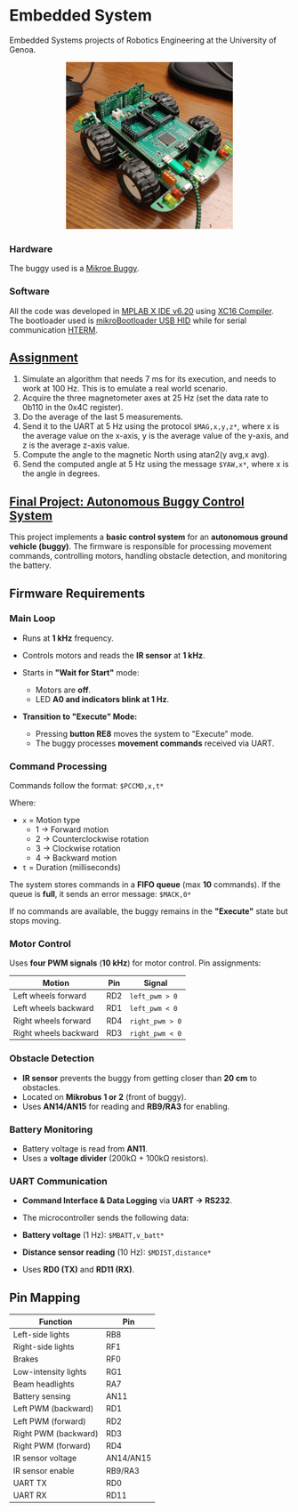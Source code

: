 # Embedded System
Embedded Systems projects of Robotics Engineering at the University of Genoa.

<p align="center">
  <img src="https://github.com/alessandrotrovatello/Embedded-Systems/blob/main/Images/mikroe-buggy.jpg" alt="Buggy" width="300">
</p>

### Hardware
The buggy used is a [Mikroe Buggy](https://www.mikroe.com/buggy).
### Software
All the code was developed in [MPLAB X IDE v6.20](http://www.microchip.com/mplab/mplab-x-ide) using [XC16 Compiler](http://www.microchip.com/mplab/compilers). The bootloader used is [mikroBootloader USB HID](https://www.mikroe.com/mikrobootloader) while for serial communication [HTERM](https://www.der-hammer.info/pages/terminal.html).


## [Assignment](https://github.com/alessandrotrovatello/Embedded-Systems/tree/main/Assignment.X)
1) Simulate an algorithm that needs 7 ms for its execution, and
needs to work at 100 Hz. This is to emulate a real world scenario.
2) Acquire the three magnetometer axes at 25 Hz (set the data rate
to 0b110 in the 0x4C register).
3) Do the average of the last 5 measurements.
4) Send it to the UART at 5 Hz using the protocol `$MAG,x,y,z*`,
where x is the average value on the x-axis, y is the average value
of the y-axis, and z is the average z-axis value.
5) Compute the angle to the magnetic North using
atan2(y avg,x avg).
6) Send the computed angle at 5 Hz using the message `$YAW,x*`,
where x is the angle in degrees.

## [Final Project: Autonomous Buggy Control System](https://github.com/alessandrotrovatello/Embedded-Systems/tree/main/Project.X)
This project implements a **basic control system** for an **autonomous ground vehicle (buggy)**. The firmware is responsible for processing movement commands, controlling motors, handling obstacle detection, and monitoring the battery.

## Firmware Requirements

### Main Loop
- Runs at **1 kHz** frequency.
- Controls motors and reads the **IR sensor** at **1 kHz**.
- Starts in **"Wait for Start"** mode:
  - Motors are **off**.
  - LED **A0 and indicators blink at 1 Hz**.

- **Transition to "Execute" Mode:**  
  - Pressing **button RE8** moves the system to "Execute" mode.
  - The buggy processes **movement commands** received via UART.

### Command Processing
Commands follow the format:
`$PCCMD,x,t*`
  
  Where:
- `x` = Motion type  
   - 1 → Forward motion  
   - 2 → Counterclockwise rotation  
   - 3 → Clockwise rotation  
   - 4 → Backward motion  
- `t` = Duration (milliseconds)

The system stores commands in a **FIFO queue** (max **10** commands).
If the queue is **full**, it sends an error message:
`$MACK,0*`

If no commands are available, the buggy remains in the **"Execute"** state but stops moving.

### Motor Control
Uses **four PWM signals** (**10 kHz**) for motor control.
Pin assignments:

| Motion                  | Pin | Signal |
|-------------------------|----|--------|
| Left wheels forward     | RD2 | `left_pwm > 0` |
| Left wheels backward    | RD1 | `left_pwm < 0` |
| Right wheels forward    | RD4 | `right_pwm > 0` |
| Right wheels backward   | RD3 | `right_pwm < 0` |

### Obstacle Detection
- **IR sensor** prevents the buggy from getting closer than **20 cm** to obstacles.
- Located on **Mikrobus 1 or 2** (front of buggy).
- Uses **AN14/AN15** for reading and **RB9/RA3** for enabling.

### Battery Monitoring
- Battery voltage is read from **AN11**.
- Uses a **voltage divider** (200kΩ + 100kΩ resistors).

### UART Communication
- **Command Interface & Data Logging** via **UART → RS232**.
- The microcontroller sends the following data:
- **Battery voltage** (1 Hz): `$MBATT,v_batt*`
  
- **Distance sensor reading** (10 Hz): `$MDIST,distance*`
  
- Uses **RD0 (TX)** and **RD11 (RX)**.

## Pin Mapping

| Function               | Pin  |
|------------------------|------|
| Left-side lights       | RB8  |
| Right-side lights      | RF1  |
| Brakes                 | RF0  |
| Low-intensity lights   | RG1  |
| Beam headlights        | RA7  |
| Battery sensing        | AN11 |
| Left PWM (backward)    | RD1  |
| Left PWM (forward)     | RD2  |
| Right PWM (backward)   | RD3  |
| Right PWM (forward)    | RD4  |
| IR sensor voltage      | AN14/AN15 |
| IR sensor enable       | RB9/RA3 |
| UART TX                | RD0 |
| UART RX                | RD11 |

